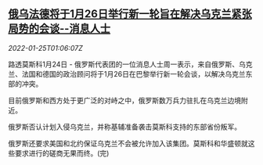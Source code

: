 <!--1643074262000-->
[俄乌法德将于1月26日举行新一轮旨在解决乌克兰紧张局势的会谈--消息人士](https://cn.reuters.com/article/sources-russia-ukraine-france-germany-01-idCNKBS2JZ032)
------

<div><i>2022-01-25T01:06:07Z</i></div><p>路透莫斯科1月24日 - 俄罗斯代表团的一位消息人士周一表示，来自俄罗斯、乌克兰、法国和德国的政治顾问将于1月26日在巴黎举行新一轮会谈，以解决乌克兰东部的冲突。</p><p>目前俄罗斯和西方处于更广泛的对峙之中，俄罗斯数万兵力驻扎在乌克兰边境附近。</p><p>俄罗斯否认计划入侵乌克兰，并称基辅准备袭击莫斯科支持的东部省份叛军。</p><p>俄罗斯还要求美国和北约保证乌克兰不会被允许加入该集团。莫斯科和华盛顿就这些要求进行的磋商无果而终。(完)</p>
